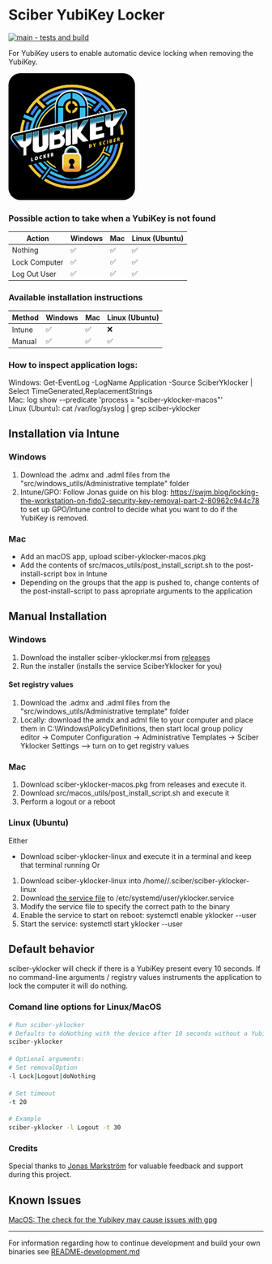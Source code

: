 # Sciber YubiKey Locker
[![main - tests and build](https://github.com/sciber-io/yklocker/actions/workflows/ci.yml/badge.svg?branch=main)](https://github.com/sciber-io/yklocker/actions/workflows/ci.yml)

For YubiKey users to enable automatic device locking when removing the YubiKey.

<img src="images/sciber_yklocker.png" alt="YubiKey Autolocker by Sciber" width="250"/>




### Possible action to take when a YubiKey is not found
| Action        | Windows   | Mac  | Linux (Ubuntu)  |
| ---           | ---       | ---  | ---    |
| Nothing       | ✅       | ✅   | ✅    |
| Lock Computer | ✅       | ✅   | ✅    |
| Log Out User  | ✅       | ✅   | ✅    |

### Available installation instructions
| Method        | Windows   | Mac   | Linux (Ubuntu) |
| ---           | ---       | ---  | ---    |
| Intune        | ✅       | ✅   | ❌
| Manual        | ✅       | ✅   | ✅    |

### How to inspect application logs:
Windows: Get-EventLog -LogName Application -Source SciberYklocker | Select TimeGenerated,ReplacementStrings  
Mac:  log show --predicate 'process = "sciber-yklocker-macos"'  
Linux (Ubuntu): cat /var/log/syslog | grep sciber-yklocker  


## Installation via Intune
### Windows
1. Download the .admx and .adml files from the "src/windows_utils/Administrative template" folder
2. Intune/GPO: Follow Jonas guide on his blog: https://swjm.blog/locking-the-workstation-on-fido2-security-key-removal-part-2-80962c944c78 to set up GPO/Intune control to decide what you want to do if the YubiKey is removed.
### Mac
- Add an macOS app, upload sciber-yklocker-macos.pkg
- Add the contents of src/macos_utils/post_install_script.sh to the post-install-script box in Intune
- Depending on the groups that the app is pushed to, change contents of the post-install-script to pass apropriate arguments to the application


## Manual Installation
### Windows
1. Download the installer sciber-yklocker.msi from [releases](https://github.com/sciber-io/yklocker/releases)
2. Run the installer (installs the service SciberYklocker for you)
#### Set registry values

1. Download the .admx and .adml files from the "src/windows_utils/Administrative template" folder
2. Locally: download the amdx and adml file to your computer and place them in C:\Windows\PolicyDefinitions, then start local group policy editor -> Computer Configuration -> Administrative Templates -> Sciber Yklocker Settings --> turn on to get registry values

### Mac
1. Download sciber-yklocker-macos.pkg from releases and execute it.
2. Download src/macos_utils/post_install_script.sh and execute it
3. Perform a logout or a reboot

### Linux (Ubuntu)
Either 
- Download sciber-yklocker-linux and execute it in a terminal and keep that terminal running
Or 
1. Download sciber-yklocker-linux into /home/<your-user>/.sciber/sciber-yklocker-linux
2. Download [the service file](https://github.com/sciber-io/yklocker/blob/main/src/linux_utils/sciber-yklocker.service) to /etc/systemd/user/yklocker.service 
3. Modify the service file to specify the correct path to the binary
4. Enable the service to start on reboot: systemctl enable yklocker --user
5. Start the service: systemctl start yklocker --user



## Default behavior
sciber-yklocker will check if there is a YubiKey present every 10 seconds. If no command-line arguments / registry values instruments the application to lock the computer it will do nothing.






### Comand line options for Linux/MacOS
```bash
# Run sciber-yklocker
# Defaults to doNothing with the device after 10 seconds without a YubiKey
sciber-yklocker

# Optional arguments:
# Set removalOption
-l Lock|Logout|doNothing

# Set timeout
-t 20

# Example
sciber-yklocker -l Logout -t 30
```


### Credits
Special thanks to [Jonas Markström](https://github.com/JMarkstrom/) for valuable feedback and support during this project.


## Known Issues
[MacOS: The check for the Yubikey may cause issues with gpg](https://github.com/sciber-io/yklocker/issues/78)
____
For information regarding how to continue development and build your own binaries see [README-development.md](README-development.md)
